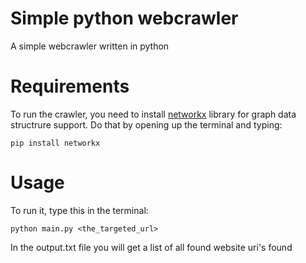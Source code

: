 # Simple python webcrawler
A simple webcrawler written in python

# Requirements
To run the crawler, you need to install [networkx](https://github.com/networkx/networkx) library for graph data structrure support. Do that by opening up the terminal and typing:
```
pip install networkx
```
# Usage
To run it, type this in the terminal:
```
python main.py <the_targeted_url>
```

In the output.txt file you will get a list of all found website uri's found
